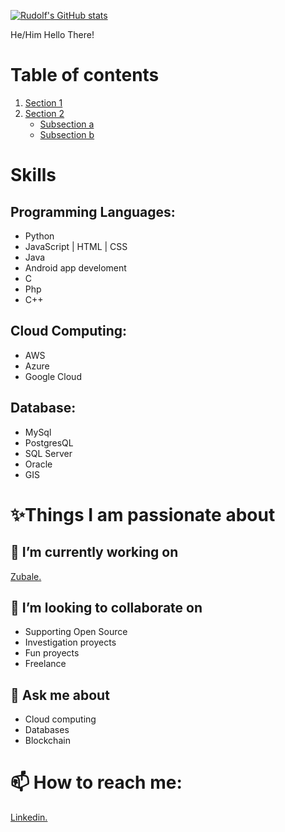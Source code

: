 
[![Rudolf's GitHub stats](https://github-readme-stats.vercel.app/api?username=FanchiniRudolf&count_private=true&show_icons=true&theme=radical&include_all_commits=true&)](https://github.com/anuraghazra/github-readme-stats)

He/Him
Hello There!
# Table of contents

1. [Section 1](#section-1)
2. [Section 2](#section-2)
    - [Subsection a](#subsection-a)
    - [Subsection b](#subsection-b)

# Skills
## Programming Languages:
* Python
* JavaScript | HTML | CSS
* Java
* Android app develoment
* C
* Php
* C++

## Cloud Computing:
* AWS
* Azure
* Google Cloud 

## Database:
* MySql
* PostgresQL
* SQL Server
* Oracle
* GIS


# ✨Things I am passionate about

## 🔭 I’m currently working on 
[Zubale.](https://www.zubale.com/)

## 👯 I’m looking to collaborate on
- Supporting Open Source
- Investigation proyects
- Fun proyects
- Freelance

## 💬 Ask me about 
- Cloud computing
- Databases
- Blockchain

# 📫 How to reach me: 
[Linkedin.](www.linkedin.com/in/rjfanchini/)
